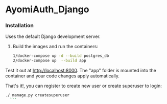 # AyomiAuth_Django
### Installation

Uses the default Django development server.

1. Build the images and run the containers:

    ```sh
    1/docker-compose up -d --build postgres_db
    2/docker-compose up  --build app
    ```
Test it out at [http://localhost:8000](http://localhost:8000). The "app" folder is mounted into the container and your code changes apply automatically.

That's it!, you can register to create new user or create superuser to login: 
  ```sh
  ./ manage.py createsuperuser 
    ```
